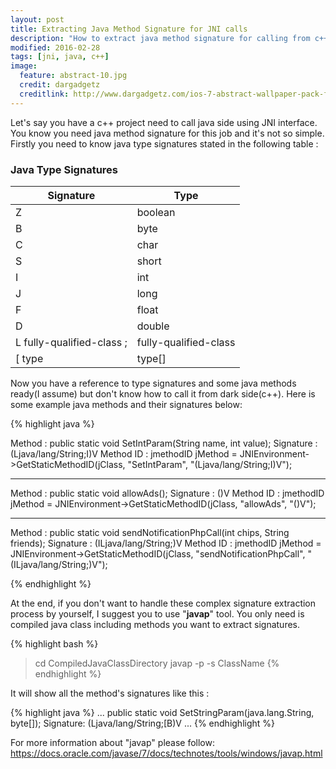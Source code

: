 ```yaml
---
layout: post
title: Extracting Java Method Signature for JNI calls
description: "How to extract java method signature for calling from c++ side"
modified: 2016-02-28
tags: [jni, java, c++]
image:
  feature: abstract-10.jpg
  credit: dargadgetz
  creditlink: http://www.dargadgetz.com/ios-7-abstract-wallpaper-pack-for-iphone-5-and-ipod-touch-retina/
---
```


Let's say you have a c++ project need to call java side using JNI interface. You know you need java method signature for this job and it's not so simple. 
Firstly you need to know java type signatures stated in the following table :

### Java Type Signatures

Signature                 | Type                  
------------------------- | ---------------------
Z                         | boolean              
B                         | byte                 
C                         | char                 
S                         | short                
I                         | int                  
J                         | long                 
F                         | float                
D                         | double               
L fully-qualified-class ; | fully-qualified-class
[ type                    | type[]               

Now you have a reference to type signatures and some java methods ready(I assume) but don't know how to call it from dark side(c++). Here is some example java methods and their signatures below:

{% highlight java %}

Method :
public static void SetIntParam(String name, int value);
Signature :
(Ljava/lang/String;I)V
Method ID :
jmethodID jMethod = JNIEnvironment->GetStaticMethodID(jClass, "SetIntParam", "(Ljava/lang/String;I)V");

-----------------------------------------------------------------

Method :
public static void allowAds();
Signature :
()V
Method ID :
jmethodID jMethod = JNIEnvironment->GetStaticMethodID(jClass, "allowAds", "()V");

-----------------------------------------------------------------

Method :
public static void sendNotificationPhpCall(int chips, String friends);
Signature :
(ILjava/lang/String;)V
Method ID :
jmethodID jMethod = JNIEnvironment->GetStaticMethodID(jClass, "sendNotificationPhpCall",  "(ILjava/lang/String;)V");

{% endhighlight %}

At the end, if you don't want to handle these complex signature extraction process by yourself, I suggest you to use "**javap**" tool. You only need is compiled java class
including methods you want to extract signatures.

{% highlight bash %}
> cd CompiledJavaClassDirectory
> javap -p -s ClassName
{% endhighlight %}

It will show all the method's signatures like this :

{% highlight java %}
...
public static void SetStringParam(java.lang.String, byte[]);
   Signature: (Ljava/lang/String;[B)V
...
{% endhighlight %}

For more information about "javap" please follow: <https://docs.oracle.com/javase/7/docs/technotes/tools/windows/javap.html>




